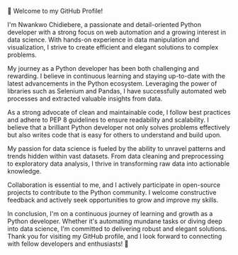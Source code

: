 👋 Welcome to my GitHub Profile!

I'm Nwankwo Chidiebere, a passionate and detail-oriented Python developer with a strong focus on web automation and a growing interest in data science. With hands-on experience in data manipulation and visualization, I strive to create efficient and elegant solutions to complex problems.

My journey as a Python developer has been both challenging and rewarding. I believe in continuous learning and staying up-to-date with the latest advancements in the Python ecosystem. Leveraging the power of libraries such as Selenium and Pandas, I have successfully automated web processes and extracted valuable insights from data.

As a strong advocate of clean and maintainable code, I follow best practices and adhere to PEP 8 guidelines to ensure readability and scalability. I believe that a brilliant Python developer not only solves problems effectively but also writes code that is easy for others to understand and build upon.

My passion for data science is fueled by the ability to unravel patterns and trends hidden within vast datasets. From data cleaning and preprocessing to exploratory data analysis, I thrive in transforming raw data into actionable knowledge.

Collaboration is essential to me, and I actively participate in open-source projects to contribute to the Python community. I welcome constructive feedback and actively seek opportunities to grow and improve my skills.

In conclusion, I'm on a continuous journey of learning and growth as a Python developer. Whether it's automating mundane tasks or diving deep into data science, I'm committed to delivering robust and elegant solutions. Thank you for visiting my GitHub profile, and I look forward to connecting with fellow developers and enthusiasts! 🚀
